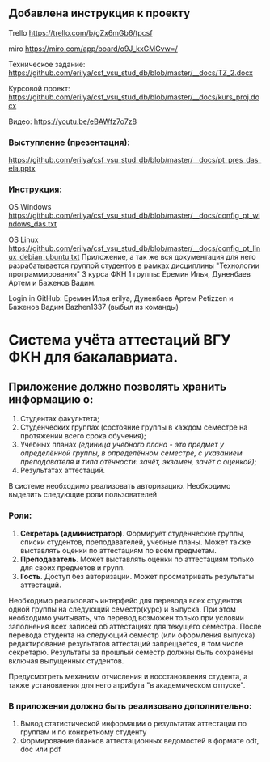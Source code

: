 ## Добавлена инструкция к проекту
Trello
https://trello.com/b/gZx6mGb6/tpcsf

miro
https://miro.com/app/board/o9J_kxGMGvw=/

Техническое задание: https://github.com/erilya/csf_vsu_stud_db/blob/master/__docs/TZ_2.docx

Курсовой проект:
https://github.com/erilya/csf_vsu_stud_db/blob/master/__docs/kurs_proj.docx

Видео:
https://youtu.be/eBAWfz7o7z8
### Выступление (презентация):
https://github.com/erilya/csf_vsu_stud_db/blob/master/__docs/pt_pres_das_eia.pptx

### Инструкция:

OS Windows
https://github.com/erilya/csf_vsu_stud_db/blob/master/__docs/config_pt_windows_das.txt

OS Linux
https://github.com/erilya/csf_vsu_stud_db/blob/master/__docs/config_pt_linux_debian_ubuntu.txt
Приложение, а так же вся документация для него разрабатывается группой студентов в рамках дисциплины "Технологии программирования" 3 курса ФКН 1 группы: Еремин Илья, Дуненбаев Артем и Баженов Вадим.

Login in GitHub: Еремин Илья erilya, Дуненбаев Артем Petizzen и Баженов Вадим Bazhen1337 (выбыл из команды)


# Система учёта аттестаций ВГУ ФКН для бакалавриата.
## Приложение должно позволять хранить информацию о:
1. Студентах факультета;
2. Студенческих группах (состояние группы в каждом семестре на протяжении всего срока обучения);
3. Учебных планах _(единица учебного плана - это предмет у определённой группы, в определённом семестре, с указанием преподавателя и типа отёчности: зачёт, экзамен, зачёт с оценкой)_;
4. Результатах аттестаций.

В системе необходимо реализовать авторизацию. Необходимо выделить следующие роли пользователей
### Роли:
1. **Секретарь (администратор)**. Формирует студенческие группы, списки студентов, преподавателей, учебные планы. Может также выставлять оценки по аттестациям по всем предметам.
2. **Преподаватель**. Может выставлять оценки по аттестациям только для своих предметов и групп.
3. **Гость**. Доступ без авторизации. Может просматривать результаты аттестаций.

Необходимо реализовать интерфейс для перевода всех студентов одной группы на следующий семестр(курс) и выпуска. При этом необходимо учитывать, что перевод возможен только при условии заполнения всех записей об аттестациях для текущего семестра. После перевода студента на следующий семестр (или оформления выпуска) редактирование результатов аттестаций запрещается, в том числе секретарю. Результаты за прошлый семестр должны быть сохранены включая выпущенных студентов.

Предусмотреть механизм отчисления и восстановления студента, а также установления для него атрибута "в академическом отпуске". 

### В приложении должно быть реализовано дополнительно:
1. Вывод статистической информации о результатах аттестации по группам и по конкретному студенту
2. Формирование бланков аттестационных ведомостей в формате odt, doc или pdf


